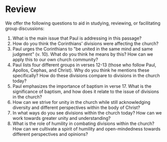 # Review

We offer the following questions to aid in studying, reviewing, or facilitating group discussions:

1. What is the main issue that Paul is addressing in this passage?
2. How do you think the Corinthians' divisions were affecting the church?
3. Paul urges the Corinthians to "be united in the same mind and same judgment" (v. 10). What do you think he means by this? How can we apply this to our own church community?
4. Paul lists four different groups in verses 12-13 (those who follow Paul, Apollos, Cephas, and Christ). Why do you think he mentions these specifically? How do these divisions compare to divisions in the church today?
5. Paul emphasizes the importance of baptism in verse 17. What is the significance of baptism, and how does it relate to the issue of divisions in the church?
6. How can we strive for unity in the church while still acknowledging diversity and different perspectives within the body of Christ?
7. In what ways do you see divisions within the church today? How can we work towards greater unity and understanding?
8. What is the role of humility in combating divisions within the church? How can we cultivate a spirit of humility and open-mindedness towards different perspectives and opinions?

